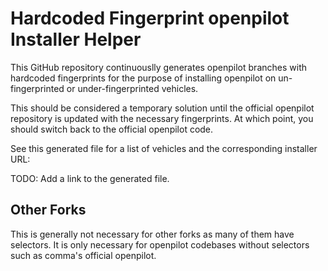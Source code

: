 # Hardcoded Fingerprint openpilot Installer Helper

This GitHub repository continuouslly generates openpilot branches with hardcoded fingerprints for the purpose of installing openpilot on un-fingerprinted or under-fingerprinted vehicles.

This should be considered a temporary solution until the official openpilot repository is updated with the necessary fingerprints. At which point, you should switch back to the official openpilot code.

See this generated file for a list of vehicles and the corresponding installer URL:

TODO: Add a link to the generated file.

## Other Forks

This is generally not necessary for other forks as many of them have selectors. It is only necessary for openpilot codebases without selectors such as comma's official openpilot.
